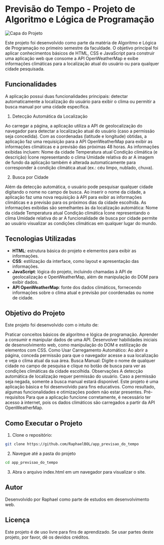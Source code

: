 # Previsão do Tempo - Projeto de Algoritmo e Lógica de Programação

![Capa do Projeto](assets/images/app.png)

Este projeto foi desenvolvido como parte da matéria de Algoritmo e Lógica de Programação no primeiro semestre da faculdade. O objetivo principal foi aplicar conhecimentos básicos de HTML, CSS e JavaScript para construir uma aplicação web que consome a API OpenWeatherMap e exibe informações climáticas para a localização atual do usuário ou para qualquer cidade pesquisada.

## Funcionalidades

A aplicação possui duas funcionalidades principais: detectar automaticamente a localização do usuário para exibir o clima ou permitir a busca manual por uma cidade específica.

1. Detecção Automática da Localização

Ao carregar a página, a aplicação utiliza a API de geolocalização do navegador para detectar a localização atual do usuário (caso a permissão seja concedida).
Com as coordenadas (latitude e longitude) obtidas, a aplicação faz uma requisição para a API OpenWeatherMap para exibir as informações climáticas e a previsão das próximas 48 horas.
As informações exibidas incluem:
Nome da cidade
Temperatura atual
Condição climática (e descrição)
Ícone representando o clima
Umidade relativa do ar
A imagem de fundo da aplicação também é alterada automaticamente para corresponder à condição climática atual (ex.: céu limpo, nublado, chuva).

2. Busca por Cidade

Além da detecção automática, o usuário pode pesquisar qualquer cidade digitando o nome no campo de busca.
Ao inserir o nome da cidade, a aplicação faz uma nova requisição à API para exibir as informações climáticas e a previsão para os próximos dias da cidade escolhida.
As informações exibidas são semelhantes às da localização automática:
Nome da cidade
Temperatura atual
Condição climática
Ícone representando o clima
Umidade relativa do ar
A funcionalidade de busca por cidade permite ao usuário visualizar as condições climáticas em qualquer lugar do mundo.

## Tecnologias Utilizadas

- **HTML**: estrutura básica do projeto e elementos para exibir as informações.
- **CSS**: estilização da interface, como layout e apresentação das informações.
- **JavaScript**: lógica do projeto, incluindo chamadas à API de geolocalização e OpenWeatherMap, além de manipulação do DOM para exibir dados.
- **API OpenWeatherMap**: fonte dos dados climáticos, fornecendo informações sobre o clima atual e previsão por coordenadas ou nome de cidade.

## Objetivo do Projeto
Este projeto foi desenvolvido com o intuito de:

Praticar conceitos básicos de algoritmo e lógica de programação.
Aprender a consumir e manipular dados de uma API.
Desenvolver habilidades iniciais de desenvolvimento web, como manipulação do DOM e estilização de elementos com CSS.
Como Usar
Carregamento Automático: Ao abrir a página, conceda permissão para que o navegador acesse a sua localização e veja o clima atual da sua área.
Busca Manual: Digite o nome de qualquer cidade no campo de pesquisa e clique no botão de busca para ver as condições climáticas da cidade escolhida.
Observações
A detecção automática de localização requer permissão do usuário. Caso a permissão seja negada, somente a busca manual estará disponível.
Este projeto é uma aplicação básica e foi desenvolvido para fins educativos. Como resultado, algumas funcionalidades e otimizações podem não estar presentes.
Pré-requisitos
Para que a aplicação funcione corretamente, é necessário ter acesso à internet, pois os dados climáticos são carregados a partir da API OpenWeatherMap.

## Como Executar o Projeto

1. Clone o repositório:
  ```bash
  git clone https://github.com/RaphaelBOL/app_previsao_do_tempo
  ```

2. Navegue até a pasta do projeto
  ```bash
  cd app_previsao_do_tempo
  ```

3. Abra o arquivo index.html em um navegador para visualizar o site.

## Autor

Desenvolvido por Raphael como parte de estudos em desenvolvimento web.

## Licença

Este projeto é de uso livre para fins de aprendizado. Se usar partes deste projeto, por favor, dê os devidos créditos.
